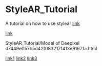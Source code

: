 # StyleAR_Tutorial
A tutorial on how to use stylear
[link](https://htmlpreview.github.io/?https://github.com/deepixel16/StyleAR_Tutorial/blob/30e90af88cbc7b368eb38084c16b6caa1449b5c0/Model%20of%20Deepixel%20d7449e057b5d42f0832171413e91671a.html)

[link](https://htmlpreview.github.io/?https://github.com/deepixel-inc/StyleAR_Tutorial/blob/main/Model%20of%20Deepixel%20d7449e057b5d42f0832171413e91671a.html)

StyleAR_Tutorial/Model of Deepixel d7449e057b5d42f0832171413e91671a.html

[link1](https://htmlpreview.github.io/?https://github.com/deepixel-inc/StyleAR_Tutorial/blob/main/Model%20of%20Deepixel%20d7449e057b5d42f0832171413e91671a/%EB%94%A5%ED%94%BD%EC%85%80%20%EB%B0%8F%20%EC%84%9C%EB%B9%84%EC%8A%A4%20%EC%86%8C%EA%B0%9C%20e4a49e7d25c44ea38d13d1297615b51a.html)
[link2](https://htmlpreview.github.io/?https://github.com/deepixel-inc/StyleAR_Tutorial/blob/main/Model%20of%20Deepixel%20d7449e057b5d42f0832171413e91671a/%EC%B4%AC%EC%98%81%20%EA%B0%80%EC%9D%B4%EB%93%9C%EB%9D%BC%EC%9D%B8%2034a1d0619b024525a363164973ed479b.html)
[link3](https://htmlpreview.github.io/?https://github.com/deepixel-inc/StyleAR_Tutorial/blob/main/Model%20of%20Deepixel%20d7449e057b5d42f0832171413e91671a/%EC%B4%AC%EC%98%81%20%EC%A0%84%20%EC%9D%BD%EC%96%B4%EC%A3%BC%EC%84%B8%EC%9A%94!%20a303c6587637467a9158bce2bc26f427.html)
